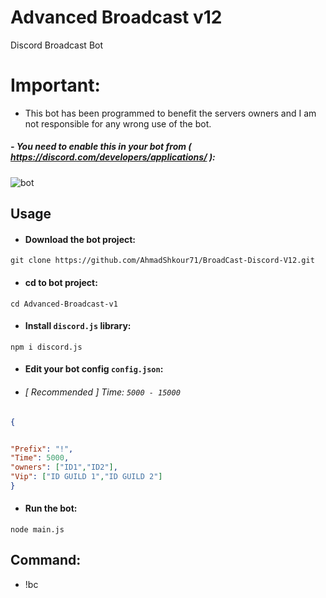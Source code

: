 # Advanced Broadcast v12

Discord Broadcast Bot

# Important:

- This bot has been programmed to benefit the servers owners and I am not responsible for any wrong use of the bot.

##### - You need to enable this in your bot from ( https://discord.com/developers/applications/ ):

![bot](https://cdn.discordapp.com/attachments/645576197987631116/843558252888195082/unknown.png)

## Usage

- #### Download the bot project:
```
git clone https://github.com/AhmadShkour71/BroadCast-Discord-V12.git
```
- ####  cd to bot project:
```
cd Advanced-Broadcast-v1
```
- #### Install `discord.js` library:
```
npm i discord.js
```
- #### Edit your bot config `config.json`:

- ###### [ Recommended ] Time: `5000 - 15000` 

```json
{


"Prefix": "!",
"Time": 5000,
"owners": ["ID1","ID2"],
"Vip": ["ID GUILD 1","ID GUILD 2"]
}
```

- #### Run the bot:
```
node main.js
```


## Command:
- !bc

